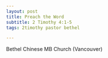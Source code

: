 ```yaml
---
layout: post
title: Preach the Word
subtitle: 2 Timothy 4:1-5
tags: 2timothy pastor bethel

---
```

Bethel Chinese MB Church (Vancouver)
